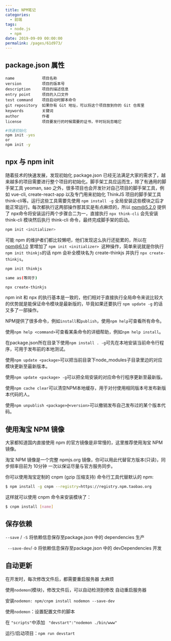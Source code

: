 ```yaml
---
title: NPM笔记
categories: 
  - 前端
tags: 
  - node.js
  - npm
date: 2019-09-09 00:00:00
permalink: /pages/61d973/
---
```


## package.json 属性

```
name            项目名称
version         项目的版本号
description     项目的描述信息
entry point     项目的入口文件
test command    项目启动时脚本命令
git repository  如果你有 Git 地址，可以将这个项目放到你的 Git 仓库里
keywords        关键词
author          作者
license         项目要发行的时候需要的证书，平时玩玩忽略它
```

```bash
#快速初始化
npm init -yes
or
npm init -y
```

## npx 与 npm init

随着技术的快速发展，发现初始化 package.json 已经无法满足大家的需求了，越来越多的项目需要进行整个项目的初始化。脚手架工具应运而生，除了有通用的脚手架工具 yeoman, sao 之外，很多项目也会开发针对自己项目的脚手架工具，例如 vue-cli, create-react-app 以及专门用来初始化 ThinkJS 项目的脚手架工具 think-cli等。运行这些工具需要先使用 `npm install -g` 全局安装这些模块之后才能正常运行。每次都执行这两部操作那其实是有点麻烦的，所以 npm@5.2.0 提供了 npx命令将安装运行两个步骤合二为一，直接执行 `npx think-cli` 会先安装 think-cli 模块然后执行 think-cli 命令，最终完成脚手架的启动。

```bash
npm init <initializer>
```


可能 npm 的维护者们都比较懒吧，他们发现这么执行还挺累的，所以在 npm@6.1.0 里增加了 `npm init <initializer> `这种操作，简单来说就是你执行` npm init thinkjs `的话 npm 会补全模块名为 create-thinkjs 并执行 `npx create-thinkjs`。

```bash
npm init thinkjs

same as(等同于)

npx create-thinkjs
```

npm init 和 npx 的执行基本是一致的，他们相对于直接执行全局命令来说比较大的优势就是能保证命令模块是最新版的，毕竟如果还要执行 `npm update -g` 的话又多了一部操作。


NPM提供了很多命令，例如`install`和`publish`，使用`npm help`可查看所有命令。

使用`npm help <command>`可查看某条命令的详细帮助，例如`npm help install`。

在package.json所在目录下使用`npm install . -g`可先在本地安装当前命令行程序，可用于发布前的本地测试。

使用`npm update <package>`可以把当前目录下node_modules子目录里边的对应模块更新至最新版本。

使用`npm update <package> -g`可以把全局安装的对应命令行程序更新至最新版。

使用`npm cache clear`可以清空NPM本地缓存，用于对付使用相同版本号发布新版本代码的人。

使用`npm unpublish <package>@<version>`可以撤销发布自己发布过的某个版本代码。



## 使用淘宝 NPM 镜像

大家都知道国内直接使用 npm 的官方镜像是非常慢的，这里推荐使用淘宝 NPM 镜像。

淘宝 NPM 镜像是一个完整 npmjs.org 镜像，你可以用此代替官方版本(只读)，同步频率目前为 10分钟 一次以保证尽量与官方服务同步。

你可以使用淘宝定制的 cnpm (gzip 压缩支持) 命令行工具代替默认的 npm:

```bash
$ npm install -g cnpm --registry=https://registry.npm.taobao.org
```


这样就可以使用 cnpm 命令来安装模块了：

```bash
$ cnpm install [name]
```

## 保存依赖

`--save` / `-S`  将依赖信息保存至package.json 中的 dependencies  生产

` --save-dev`/`-D`  将依赖信息保存至package.json 中的 devDependencies  开发

## 自动更新

在开发时，每次修改文件后，都需要重启服务器  太麻烦

使用`nodemon`(模块)，修改文件后，可以自动检测到修改 自动重启服务器

安装`nodemon: npm/cnpm install nodemon --save-dev` 

使用`nodemon`：设置配置文件的脚本

在 `"scripts"`中添加 ` "devstart":"nodemon ./bin/www"`

运行/启动项目：`npm run devstart`